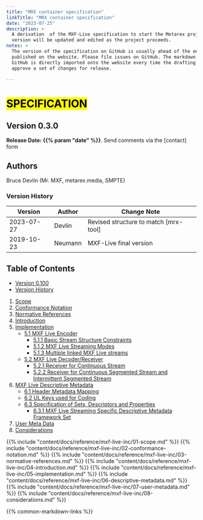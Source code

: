 ```yaml
---
title: "MRX container specification"
linkTitle: "MRX container specification"
date: "2023-07-25"
description: >
  A derivation  of the MXF-Live specification to start the Metarex project. This
  version will be updated and edited as the project proceeds.
notes: >
  The version of the specification on GitHub is usually ahead of the one
  published on the website. Please file issues on GitHub. The markdown from
  GitHub is directly imported onto the website every time the drafting team
  approve a set of changes for release.

---
```

<!-- markdownlint-disable MD025 -->

# <mark>SPECIFICATION</mark>

## Version 0.3.0

**Release Date: {{% param "date" %}}**. Send comments via the [contact] form

## Authors

Bruce Devlin (Mr. MXF, metarex.media, SMPTE)

<!-- markdownlint-disable MD051 (link fragment check) -->
<a id="version"></a>
<a id="version-history"></a>

### Version History

|  Version     |   Author  |  Change Note
|  ----------- | --------- | -------------------------------------------------
|  2023-07-27  | Devlin    | Revised structure to match [mrx-tool]
|  2019-10-23  | Neumann   | MXF-Live final version

## Table of Contents

* [Version 0.100](#version)
* [Version History](#version-history)

1. [Scope](#scope)
2. [Conformance Notation](#conformance-notation)
3. [Normative References](#normative-references)
4. [Introduction](#introduction)
5. [Implementation](#implementation)
   * [5.1 MXF Live Encoder](#5-1)
      * [5.1.1 Basic Stream Structure Constraints](#5-1-1)
      * [5.1.2 MXF Live Streaming Modes](#5-1-2)
      * [5.1.3 Multiple linked MXF Live streams](#5-1-3)
   * [5.2 MXF Live Decoder/Receiver](#5-2)
      * [5.2.1 Receiver for Continuous Stream](#5-2-1)
      * [5.2.2 Receiver for Continuous Segmented Stream and Intermittent Segmented Stream](#5-2-2)
6. [MXF Live Descriptive Metadata](#mxf-live-DM)
   * [6.1 Header Metadata Mapping](#6-1)
   * [6.2 UL Keys used for Coding](#6-2)
   * [6.3 Specification of Sets, Descriptors and Properties](#6-3)
      * [6.3.1 MXF Live Streaming Specific Descriptive Metadata Framework Set](#6-3-1)
7. [User Meta Data](#meta-data)
8. [Considerations](#considerations)

<a id="scope"></a>
{{% include "content/docs/reference/mxf-live-inc/01-scope.md"                %}}
<a id="conformance-notation"></a>
{{% include "content/docs/reference/mxf-live-inc/02-conformance-notation.md" %}}
<a id="normative-references"></a>
{{% include "content/docs/reference/mxf-live-inc/03-normative-references.md" %}}
<a id="introduction"></a>
{{% include "content/docs/reference/mxf-live-inc/04-introduction.md" %}}
<a id="implementation"></a>
{{% include "content/docs/reference/mxf-live-inc/05-implementation.md" %}}
<a id="mxf-live-DM"></a>
{{% include "content/docs/reference/mxf-live-inc/06-descriptive-metadata.md" %}}
<a id="user-metadata"></a>
{{% include "content/docs/reference/mxf-live-inc/07-user-metadata.md" %}}
<a id="considerations"></a>
{{% include "content/docs/reference/mxf-live-inc/08-considerations.md" %}}

{{% common-markdown-links %}}
